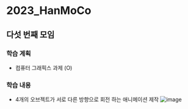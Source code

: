 # 2023_HanMoCo
## 다섯 번째 모임
### 학습 계획
- 컴퓨터 그래픽스 과제 (O)
### 학습 내용
- 4개의 오브젝트가 서로 다른 방향으로 회전 하는 애니메이션 제작
![image](https://user-images.githubusercontent.com/80818640/234809802-46b0ee8e-1bff-4be9-bd0d-6002b0b81e13.png)
